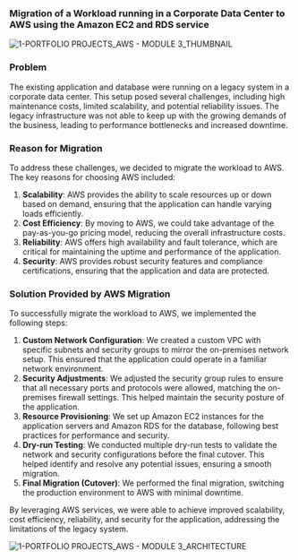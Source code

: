 
### Migration of a Workload running in a Corporate Data Center to AWS using the Amazon EC2 and RDS service


![1-PORTFOLIO PROJECTS_AWS - MODULE 3_THUMBNAIL](https://github.com/user-attachments/assets/1ad5b3af-4ded-4e0e-b19d-6d8e65b4280d)

### Problem

The existing application and database were running on a legacy system in a corporate data center. This setup posed several challenges, including high maintenance costs, limited scalability, and potential reliability issues. The legacy infrastructure was not able to keep up with the growing demands of the business, leading to performance bottlenecks and increased downtime.

### Reason for Migration

To address these challenges, we decided to migrate the workload to AWS. The key reasons for choosing AWS included:

1. **Scalability**: AWS provides the ability to scale resources up or down based on demand, ensuring that the application can handle varying loads efficiently.
2. **Cost Efficiency**: By moving to AWS, we could take advantage of the pay-as-you-go pricing model, reducing the overall infrastructure costs.
3. **Reliability**: AWS offers high availability and fault tolerance, which are critical for maintaining the uptime and performance of the application.
4. **Security**: AWS provides robust security features and compliance certifications, ensuring that the application and data are protected.

### Solution Provided by AWS Migration

To successfully migrate the workload to AWS, we implemented the following steps:

1. **Custom Network Configuration**: We created a custom VPC with specific subnets and security groups to mirror the on-premises network setup. This ensured that the application could operate in a familiar network environment.
2. **Security Adjustments**: We adjusted the security group rules to ensure that all necessary ports and protocols were allowed, matching the on-premises firewall settings. This helped maintain the security posture of the application.
3. **Resource Provisioning**: We set up Amazon EC2 instances for the application servers and Amazon RDS for the database, following best practices for performance and security.
4. **Dry-run Testing**: We conducted multiple dry-run tests to validate the network and security configurations before the final cutover. This helped identify and resolve any potential issues, ensuring a smooth migration.
5. **Final Migration (Cutover)**: We performed the final migration, switching the production environment to AWS with minimal downtime.

By leveraging AWS services, we were able to achieve improved scalability, cost efficiency, reliability, and security for the application, addressing the limitations of the legacy system.


![1-PORTFOLIO PROJECTS_AWS - MODULE 3_ARCHITECTURE](https://github.com/user-attachments/assets/c53e1483-2c46-4557-a897-d25c47e92599)

